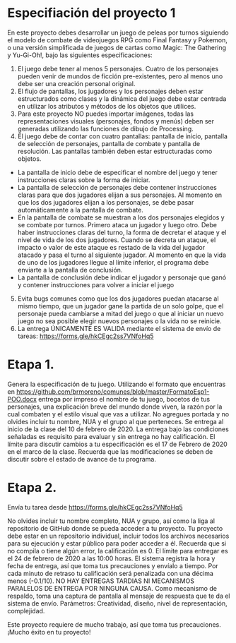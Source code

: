 # Especifiación del proyecto 1
En este proyecto debes desarrollar un juego de peleas por turnos siguiendo el modelo de combate de videojuegos RPG como Final Fantasy y Pokemon, o una versión simplificada de juegos de cartas como Magic: The Gathering y Yu-Gi-Oh!, bajo las siguientes especificaciones:
1)	El juego debe tener al menos 5 personajes. Cuatro de los personajes pueden venir de mundos de ficción pre-existentes, pero al menos uno debe ser una creación personal original.
2)	El flujo de pantallas, los jugadores y los personajes deben estar estructurados como clases y la dinámica del juego debe estar centrada en utilizar los atributos y métodos de los objetos que utilices.
3)	Para este proyecto NO puedes importar imágenes, todas las representaciones visuales (personajes, fondos y menús) deben ser generadas utilizando las funciones de dibujo de Processing. 
4)	El juego debe de contar con cuatro pantallas: pantalla de inicio, pantalla de selección de personajes, pantalla de combate y pantalla de resolución. Las pantallas también deben estar estructuradas como objetos. 
- La pantalla de inicio debe de especificar el nombre del juego y tener instrucciones claras sobre la forma de iniciar.
-	La pantalla de selección de personajes debe contener instrucciones claras para que dos jugadores elijan a sus personajes. Al momento en que los dos jugadores elijan a los personajes, se debe pasar automáticamente a la pantalla de combate.
-	En la pantalla de combate se muestran a los dos personajes elegidos y se combate por turnos. Primero ataca un jugador y luego otro. Debe haber instrucciones claras del turno, la forma de decretar el ataque y el nivel de vida de los dos jugadores. Cuando se decreta un ataque, el impacto o valor de este ataque es restado de la vida del jugador atacado y pasa el turno al siguiente jugador. Al momento en que la vida de uno de los jugadores llegue al límite inferior, el programa debe enviarte a la pantalla de conclusión.
-	La pantalla de conclusión debe indicar el jugador y personaje que ganó y contener instrucciones para volver a iniciar el juego
5)	Evita bugs comunes como que los dos jugadores puedan atacarse al mismo tiempo, que un jugador gane la partida de un solo golpe, que el personaje pueda cambiarse a mitad del juego o que al iniciar un nuevo juego no sea posible elegir nuevos personajes o la vida no se reinicie. 
6)	La entrega ÚNICAMENTE ES VALIDA mediante el sistema de envío de tareas: https://forms.gle/hkCEgc2ss7VNfoHq5

# Etapa 1. 
Genera la especificación de tu juego. Utilizando el formato que encuentras en https://github.com/brmoreno/comunes/blob/master/FormatoEsp1-POO.docx entrega por impreso el nombre de tu juego,  bocetos de tus personajes, una explicación breve del mundo donde viven, la razón por la cual combaten y el estilo visual que vas a utilizar. No agregues portada y no olvides incluir tu nombre, NUA y el grupo al que perteneces. Se entrega al inicio de la clase del 10 de febrero de 2020. La entrega bajo las condiciones señaladas es requisito para evaluar y sin entrega no hay calificación.
 El límite para discutir cambios a tu especificación es el 17 de Febrero de 2020 en el marco de la clase. Recuerda que las modificaciones se deben de discutir sobre el estado de avance de tu programa. 

# Etapa 2.
Envía tu tarea desde https://forms.gle/hkCEgc2ss7VNfoHq5

No olvides incluir tu nombre completo, NUA y grupo, así como la liga al repositorio de GitHub donde se pueda acceder a tu proyecto. Tu proyecto debe estar en un repositorio individual, incluir todos los archivos necesarios para su ejecución y estar público para poder acceder a él. Recuerda que si no compila o tiene algún error, la calificación es 0. 
El límite para entregar es el 24 de febrero de 2020 a las 10:00 horas.  El sistema registra la hora y fecha de entrega, así que toma tus precauciones y envíalo a tiempo. Por cada minuto de retraso tu calificación será penalizada con una décima menos (-0.1/10). NO HAY ENTREGAS TARDIAS NI MECANISMOS PARALELOS DE ENTREGA POR NINGUNA CAUSA. Como mecanismo de respaldo, toma una captura de pantalla al mensaje de respuesta que te da el sistema de envío. 
Parámetros: Creatividad, diseño, nivel de representación, complejidad. 


Este proyecto requiere de mucho trabajo, así que toma tus precauciones. 
¡Mucho éxito en tu proyecto!
